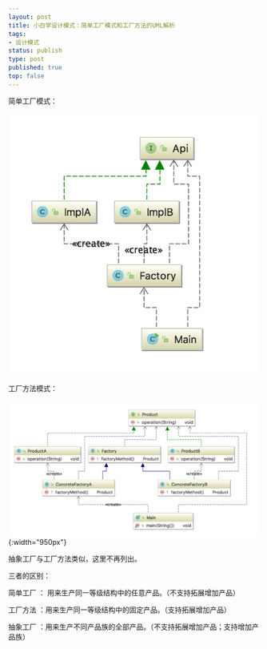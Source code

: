 ```yaml
--- 
layout: post
title: 小白学设计模式：简单工厂模式和工厂方法的UML解析
tags: 
- 设计模式
status: publish
type: post
published: true
top: false
---
```


简单工厂模式：

![](/upload/image/simplefactory.png)

工厂方法模式：

![](/upload/image/factoryfunction.png){:width="950px"}

抽象工厂与工厂方法类似，这里不再列出。&nbsp;

三者的区别：

简单工厂 ： 用来生产同一等级结构中的任意产品。（不支持拓展增加产品）

工厂方法 ：用来生产同一等级结构中的固定产品。（支持拓展增加产品）   

抽象工厂 ：用来生产不同产品族的全部产品。（不支持拓展增加产品；支持增加产品族）


